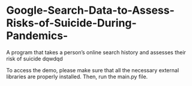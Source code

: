 # Google-Search-Data-to-Assess-Risks-of-Suicide-During-Pandemics-
A program that takes a person’s online search history and assesses their risk of suicide
dqwdqd

To access the demo, please make sure that all the necessary external libraries are properly installed. Then, run the main.py file. 
